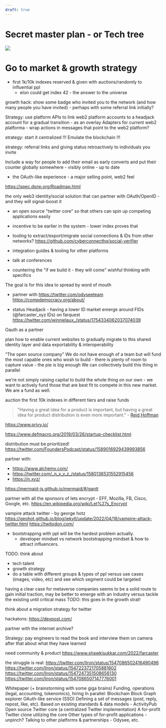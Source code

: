 ```yaml
---
draft: true
---
```


# Secret master plan - or Tech tree

<div style={{textAlign: "center"}}>
    <img src="https://png.pngitem.com/pimgs/s/207-2073499_translate-platform-from-english-to-spanish-work-in.png"/>
</div>

# Go to market & growth strategy

- first 1k/10k indexes reserved & given with auctions/randomly to influential ppl
    - elon could get index 42 - the answer to the universe

growth hack: show some badge who invited you to the network (and how many people you have invited) - perhaps with some referral link initially?

Strategy: use platform APIs to link web2 platform accounts to a headjack account for a gradual transition - as an overlay
Adapters for current web2 platforma - wrap actions in messages that point to the web2 platform?


strategy: start it centralized !!! Emulate the blockchain !!!

strategy: referral links and giving status retroactively to individuals you invite 

Include a way for people to add their email as early converts and put their counter globally somewhere - visibly online - up to date

- the OAuth-like experience - a major selling point, web2 feel

https://spec.dsnp.org/Roadmap.html

the only web3 identity/social solution that can partner with OAuth/OpenID - and they will signal-boost it

- an open source "twitter core" so that others can spin up competing applications easily

- incentive to be earlier in the system - lower index proves that

- tooling to extract/export/migrate social connections & IDs from other networks?
    https://github.com/cyberconnecthq/social-verifier

- integration guides & tooling for other platforms

- talk at conferences

- countering the "if we build it - they will come" wishful thinking with specifics

The goal is for this idea to spread by word of mouth

- partner with
    https://twitter.com/odyseeteam
    https://compdemocracy.org/about/

- status
Headjack - having a lower ID
market emerge around FIDs (@farcaster_xyz IDs) on farquest
https://twitter.com/winnielaux_/status/1754334062037074039


Oauth as a partner

plan how to enable current websites to gradually migrate to this shared identity layer and data exportability & interoperability

“The open source company”
We do not have enough of a team but will fund the most capable ones who wosh to build - there is plenty of room to capture value - the pie is big enough
We can collectively build this thing in parallel

we're not simply raising capital to build the whole thing on our own - we want to actively fund those that are best fit to compete in this new market. We are a fund as well.

auction the first 10k indexes in different tiers and raise funds

> "Having a great idea for a product is important, but having a great idea for product distribution is even more important." - [Reid Hoffman](https://www.azquotes.com/quote/716440)

https://www.privy.io/

https://www.defmacro.org/2019/03/26/startup-checklist.html


distribution must be prioritized!
https://twitter.com/FoundersPodcast/status/1589016929439993856


partner with:
- https://www.alchemy.com/
- https://twitter.com/_n_x_y_z_/status/1580136531552915456
- https://n.xyz/



https://mermaid-js.github.io/mermaid/#/gantt


partner with all the sponsors of lets encrypt - EFF, Mozilla, FB, Cisco, Google, etc.
https://en.wikipedia.org/wiki/Let%27s_Encrypt


vampire attack twitter - by george hotz
https://geohot.github.io/blog/jekyll/update/2022/04/16/vampire-attack-twitter.html
https://twitodon.com/


- bootstrapping with ppl will be the hardest problem actually.
    - developer mindset vs network bootstrapping mindset & how to attract influencers.

TODO: think about
- tech talent
- growth strategy
- do a table with different groups & types of ppl versus use cases (images, video, etc) and see which segment could be targeted

having a clear case for metaverse companies seems to be a solid route to gain initial traction, may be better to emerge with an industry versus tackle the existing until critical mass
TODO: this goes in the growth strat!


think about a migration strategy for twitter


hackatons:
https://devpost.com/


partner with the internet archive?


Strategy: pay engineers to read the book and interview them on camera after that about what they have learned


need community & product
https://www.shawkisukkar.com/2022/farcaster

the struggle is real:
https://twitter.com/liron/status/1547086502416490496
https://twitter.com/liron/status/1547223721705881602
https://twitter.com/liron/status/1547247351508656130
https://twitter.com/liron/status/1547086507147776001



Whitepaper (+ brainstorming with some giga brains)
Funding, operations (legal, accounting, tokenomics), hiring
In parallel:
    Blockchain
    Block Graph explorer
    OAuth-like service (SSO)
    Defining a set of messages (post, reply, repost, like, etc).
        Based on existing standards & data models - ActivityPub
    Open source Twitter core (a centralized Twitter implementation)
    A for-profit Twitter clone utilizing the core
    Other types of for-profit applications - unpinch?
    Talking to other platforms & partnerships - Odysee, etc.
